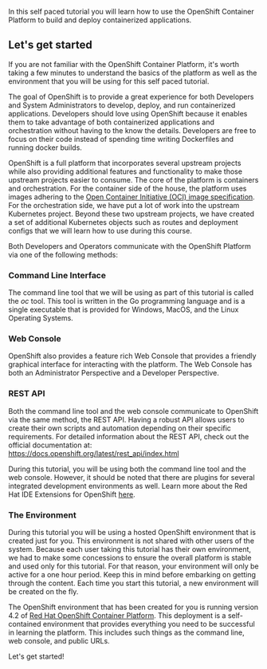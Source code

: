 In this self paced tutorial you will learn how to use the OpenShift Container Platform to build and deploy containerized applications.

## Let's get started

If you are not familiar with the OpenShift Container Platform, it's worth taking a few minutes to understand the basics of the platform as well as the environment that you will be using for this self paced tutorial.  

The goal of OpenShift is to provide a great experience for both Developers and System Administrators to develop, deploy, and run containerized applications.  Developers should love using OpenShift because it enables them to take advantage of both containerized applications and orchestration without having to the know the details.  Developers are free to focus on their code instead of spending time writing Dockerfiles and running docker builds.

OpenShift is a full platform that incorporates several upstream projects while also providing additional features and functionality to make those upstream projects easier to consume.  The core of the platform is containers and orchestration.  For the container side of the house, the platform uses images adhering to the [Open Container Initiative (OCI) image specification](https://github.com/opencontainers/image-spec).  For the orchestration side, we have put a lot of work into the upstream Kubernetes project.  Beyond these two upstream projects, we have created a set of additional Kubernetes objects such as routes and deployment configs that we will learn how to use during this course.  

Both Developers and Operators communicate with the OpenShift Platform via one of the following methods:

### Command Line Interface

The command line tool that we will be using as part of this tutorial is called the *oc* tool. This tool is written in the Go programming language and is a single executable that is provided for Windows, MacOS, and the Linux Operating Systems.

### Web Console

OpenShift also provides a feature rich Web Console that provides a friendly graphical interface for interacting with the platform. The Web Console has both an Administrator Perspective and a Developer Perspective.

### REST API

Both the command line tool and the web console communicate to OpenShift via the same method, the REST API.  Having a robust API allows users to create their own scripts and automation depending on their specific requirements. For detailed information about the REST API, check out the official documentation at: https://docs.openshift.org/latest/rest_api/index.html

During this tutorial, you will be using both the command line tool and the web console.  However, it should be noted that there are plugins for several integrated development environments as well. Learn more about the Red Hat IDE Extensions for OpenShift [here](https://developers.redhat.com/products/openshift-ide-extensions).

### The Environment

During this tutorial you will be using a hosted OpenShift environment that is created just for you. This environment is not shared with other users of the system.  Because each user taking this tutorial has their own environment, we had to make some concessions to ensure the overall platform is stable and used only for this tutorial.  For that reason, your environment will only be active for a one hour period.  Keep this in mind before embarking on getting through the content.  Each time you start this tutorial, a new environment will be created on the fly.

The OpenShift environment that has been created for you is running version 4.2 of [Red Hat OpenShift Container Platform](https://www.openshift.com/products/container-platform). This deployment is a self-contained environment that provides everything you need to be successful in learning the platform. This includes such things as the command line, web console, and public URLs.

Let's get started!
